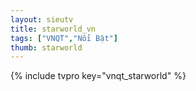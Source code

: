 ```yaml
---
layout: sieutv
title: starworld_vn
tags: ["VNQT","Nổi Bật"]
thumb: starworld
---
```

{% include tvpro key="vnqt_starworld" %}